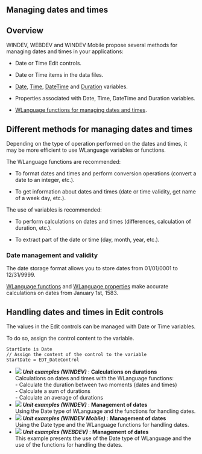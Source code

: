 
## Managing dates and times
			



<a name="NOTE1"></a>
<a name="NOTE1_1"></a>


## Overview
<a name="overview_ELTTEXTE000122"></a>
WINDEV, WEBDEV and WINDEV Mobile propose several methods for managing dates and times in your applications:

- Date or Time Edit controls.

- Date or Time items in the data files.

- [Date](../Motscles/1514066.md), [Time](../Motscles/1514068.md), [DateTime](../Motscles/1514070.md) and [Duration](../Motscles/1514069.md) variables.

- Properties associated with Date, Time, DateTime and Duration variables.

- [WLanguage functions for managing dates and times](../WDLang1/3027029.md).






<a name="NOTE2"></a>
<a name="NOTE2_1"></a>


## Different methods for managing dates and times
<a name="different_methods_for_managing_dates_and_times_ELTTEXTE000146"></a>
Depending on the type of operation performed on the dates and times, it may be more efficient to use WLanguage variables or functions.

The WLanguage functions are recommended:

- To format dates and times and perform conversion operations (convert a date to an integer, etc.).

- To get information about dates and times (date or time validity, get name of a week day, etc.).




The use of variables is recommended: 

- To perform calculations on dates and times (differences, calculation of duration, etc.).

- To extract part of the date or time (day, month, year, etc.).



<a name="NOTE2_2"></a>


### Date management and validity
<a name="date_management_and_validity_ELTPARAGRAPHE000060"></a>

The date storage format allows you to store dates from 01/01/0001 to 12/31/9999.

[WLanguage functions](../WDLang1/3027029.md) and [WLanguage properties](../Proprietes/2514010.md) make accurate calculations on dates from January 1st, 1583.

<a name="NOTE3"></a>
<a name="NOTE3_1"></a>


## Handling dates and times in Edit controls
<a name="handling_dates_and_times_edit_controls_ELTTEXTE000185"></a>
The values in the Edit controls can be managed with Date or Time variables.

To do so, assign the control content to the variable.


```wl
StartDate is Date
// Assign the content of the control to the variable
StartDate = EDT_DateControl
```



- ![](https://doc.pcsoft.fr/en-US/images/image.awp?langid=3&name=Calculationsondurations.gif) ***Unit examples (WINDEV)*** : **Calculations on durations** <br>Calculations on dates and times with the WLanguage functions: <br>- Calculate the duration between two moments (dates and times)<br>- Calculate a sum of durations<br>- Calculate an average of durations
- ![](https://doc.pcsoft.fr/en-US/images/image.awp?langid=3&name=Managementofdates.gif) ***Unit examples (WINDEV)*** : **Management of dates** <br>Using the Date type of WLanguage and the functions for handling dates.
- ![](https://doc.pcsoft.fr/en-US/images/image.awp?langid=3&name=Managementofdates.gif) ***Unit examples (WINDEV Mobile)*** : **Management of dates** <br>Using the Date type and the WLanguage functions for handling dates.
- ![](https://doc.pcsoft.fr/en-US/images/image.awp?langid=3&name=Managementofdates.gif) ***Unit examples (WEBDEV)*** : **Management of dates** <br>This example presents the use of the Date type of WLanguage and the use of the functions for handling the dates.


